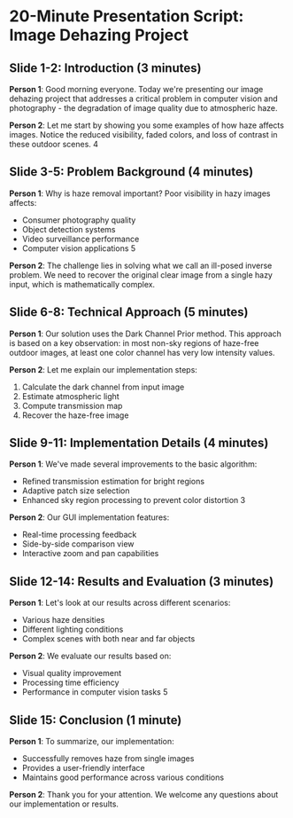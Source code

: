 # 20-Minute Presentation Script: Image Dehazing Project

## Slide 1-2: Introduction (3 minutes)

**Person 1**: Good morning everyone. Today we're presenting our image dehazing project that addresses a critical problem in computer vision and photography - the degradation of image quality due to atmospheric haze.

**Person 2**: Let me start by showing you some examples of how haze affects images. Notice the reduced visibility, faded colors, and loss of contrast in these outdoor scenes. <mcreference link="https://slideplayer.com/slide/14619170/" index="4">4</mcreference>

## Slide 3-5: Problem Background (4 minutes)

**Person 1**: Why is haze removal important? Poor visibility in hazy images affects:
- Consumer photography quality
- Object detection systems
- Video surveillance performance
- Computer vision applications <mcreference link="https://jivp-eurasipjournals.springeropen.com/articles/10.1186/s13640-016-0104-y" index="5">5</mcreference>

**Person 2**: The challenge lies in solving what we call an ill-posed inverse problem. We need to recover the original clear image from a single hazy input, which is mathematically complex.

## Slide 6-8: Technical Approach (5 minutes)

**Person 1**: Our solution uses the Dark Channel Prior method. This approach is based on a key observation: in most non-sky regions of haze-free outdoor images, at least one color channel has very low intensity values.

**Person 2**: Let me explain our implementation steps:
1. Calculate the dark channel from input image
2. Estimate atmospheric light
3. Compute transmission map
4. Recover the haze-free image

## Slide 9-11: Implementation Details (4 minutes)

**Person 1**: We've made several improvements to the basic algorithm:
- Refined transmission estimation for bright regions
- Adaptive patch size selection
- Enhanced sky region processing to prevent color distortion <mcreference link="https://www.semanticscholar.org/paper/Single-Image-Dehazing-Algorithm-Based-on-Dark-Prior-Zhou-Bai/15710a27338c90e9c03b3ad494f06d72b8cb93e6" index="3">3</mcreference>

**Person 2**: Our GUI implementation features:
- Real-time processing feedback
- Side-by-side comparison view
- Interactive zoom and pan capabilities

## Slide 12-14: Results and Evaluation (3 minutes)

**Person 1**: Let's look at our results across different scenarios:
- Various haze densities
- Different lighting conditions
- Complex scenes with both near and far objects

**Person 2**: We evaluate our results based on:
- Visual quality improvement
- Processing time efficiency
- Performance in computer vision tasks <mcreference link="https://jivp-eurasipjournals.springeropen.com/articles/10.1186/s13640-016-0104-y" index="5">5</mcreference>

## Slide 15: Conclusion (1 minute)

**Person 1**: To summarize, our implementation:
- Successfully removes haze from single images
- Provides a user-friendly interface
- Maintains good performance across various conditions

**Person 2**: Thank you for your attention. We welcome any questions about our implementation or results.